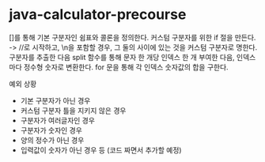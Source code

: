 # java-calculator-precourse
[]를 통해 기본 구분자인 쉼표와 콜론을 정의한다.
커스텀 구분자를 위한 if 절을 만든다.
-> //로 시작하고, \n을 포함할 경우, 그 둘의 사이에 있는 것을 커스텀 구분자로 명한다.
구분자를 추출한 다음 split 함수를 통해 문자 한 개당 인덱스 한 개 부여한 다음,
인덱스마다 정수형 숫자로 변환한다.
for 문을 통해 각 인덱스 숫자값의 합을 구한다.



예외 상황
- 기본 구분자가 아닌 경우
- 커스텀 구분자 틀을 지키지 않은 경우
- 구분자가 여러글자인 경우
- 구분자가 숫자인 경우
- 양의 정수가 아닌 경우
- 입력값이 숫자가 아닌 경우
등 (코드 짜면서 추가할 예정)



